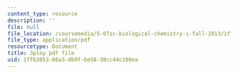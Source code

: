 ```yaml
---
content_type: resource
description: ''
file: null
file_location: /coursemedia/5-07sc-biological-chemistry-i-fall-2013/1ff6385366a3db9fbe5838cc44c180ea_922Oig1HWG8.pdf
file_type: application/pdf
resourcetype: Document
title: 3play pdf file
uid: 1ff63853-66a3-db9f-be58-38cc44c180ea
---
```

